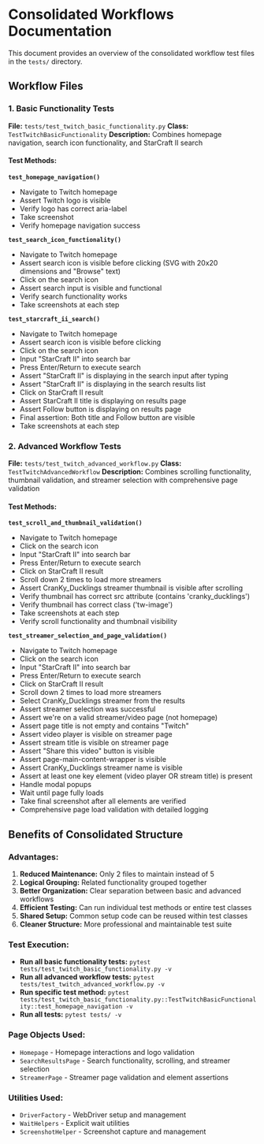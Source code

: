 # Consolidated Workflows Documentation

This document provides an overview of the consolidated workflow test files in the `tests/` directory.

## Workflow Files

### 1. Basic Functionality Tests
**File:** `tests/test_twitch_basic_functionality.py`
**Class:** `TestTwitchBasicFunctionality`
**Description:** Combines homepage navigation, search icon functionality, and StarCraft II search

#### Test Methods:

**`test_homepage_navigation()`**
- Navigate to Twitch homepage
- Assert Twitch logo is visible
- Verify logo has correct aria-label
- Take screenshot
- Verify homepage navigation success

**`test_search_icon_functionality()`**
- Navigate to Twitch homepage
- Assert search icon is visible before clicking (SVG with 20x20 dimensions and "Browse" text)
- Click on the search icon
- Assert search input is visible and functional
- Verify search functionality works
- Take screenshots at each step

**`test_starcraft_ii_search()`**
- Navigate to Twitch homepage
- Assert search icon is visible before clicking
- Click on the search icon
- Input "StarCraft II" into search bar
- Press Enter/Return to execute search
- Assert "StarCraft II" is displaying in the search input after typing
- Assert "StarCraft II" is displaying in the search results list
- Click on StarCraft II result
- Assert StarCraft II title is displaying on results page
- Assert Follow button is displaying on results page
- Final assertion: Both title and Follow button are visible
- Take screenshots at each step

### 2. Advanced Workflow Tests
**File:** `tests/test_twitch_advanced_workflow.py`
**Class:** `TestTwitchAdvancedWorkflow`
**Description:** Combines scrolling functionality, thumbnail validation, and streamer selection with comprehensive page validation

#### Test Methods:

**`test_scroll_and_thumbnail_validation()`**
- Navigate to Twitch homepage
- Click on the search icon
- Input "StarCraft II" into search bar
- Press Enter/Return to execute search
- Click on StarCraft II result
- Scroll down 2 times to load more streamers
- Assert CranKy_Ducklings streamer thumbnail is visible after scrolling
- Verify thumbnail has correct src attribute (contains 'cranky_ducklings')
- Verify thumbnail has correct class ('tw-image')
- Take screenshots at each step
- Verify scroll functionality and thumbnail visibility

**`test_streamer_selection_and_page_validation()`**
- Navigate to Twitch homepage
- Click on the search icon
- Input "StarCraft II" into search bar
- Press Enter/Return to execute search
- Click on StarCraft II result
- Scroll down 2 times to load more streamers
- Select CranKy_Ducklings streamer from the results
- Assert streamer selection was successful
- Assert we're on a valid streamer/video page (not homepage)
- Assert page title is not empty and contains "Twitch"
- Assert video player is visible on streamer page
- Assert stream title is visible on streamer page
- Assert "Share this video" button is visible
- Assert page-main-content-wrapper is visible
- Assert CranKy_Ducklings streamer name is visible
- Assert at least one key element (video player OR stream title) is present
- Handle modal popups
- Wait until page fully loads
- Take final screenshot after all elements are verified
- Comprehensive page load validation with detailed logging

## Benefits of Consolidated Structure

### Advantages:
1. **Reduced Maintenance:** Only 2 files to maintain instead of 5
2. **Logical Grouping:** Related functionality grouped together
3. **Better Organization:** Clear separation between basic and advanced workflows
4. **Efficient Testing:** Can run individual test methods or entire test classes
5. **Shared Setup:** Common setup code can be reused within test classes
6. **Cleaner Structure:** More professional and maintainable test suite

### Test Execution:
- **Run all basic functionality tests:** `pytest tests/test_twitch_basic_functionality.py -v`
- **Run all advanced workflow tests:** `pytest tests/test_twitch_advanced_workflow.py -v`
- **Run specific test method:** `pytest tests/test_twitch_basic_functionality.py::TestTwitchBasicFunctionality::test_homepage_navigation -v`
- **Run all tests:** `pytest tests/ -v`

### Page Objects Used:
- `Homepage` - Homepage interactions and logo validation
- `SearchResultsPage` - Search functionality, scrolling, and streamer selection
- `StreamerPage` - Streamer page validation and element assertions

### Utilities Used:
- `DriverFactory` - WebDriver setup and management
- `WaitHelpers` - Explicit wait utilities
- `ScreenshotHelper` - Screenshot capture and management